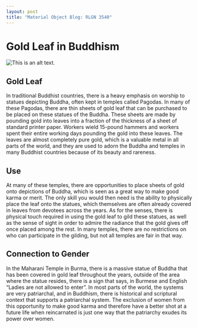 ```yaml
---
layout: post
title: "Material Object Blog: RLGN 3540"
---
```

# Gold Leaf in Buddhism

![This is an alt text.](https://upload.wikimedia.org/wikipedia/en/7/7d/Minions_characters.png "This is a sample image.")

## Gold Leaf
In traditional Buddhist countries, there is a heavy emphasis on worship to statues depicting Buddha, often kept in temples called Pagodas. In many of these Pagodas, there are thin sheets of gold leaf that can be purchased to be placed on these statues of the Buddha. These sheets are made by pounding gold into leaves into a fraction of the thickness of a sheet of standard printer paper. Workers wield 15-pound hammers and workers spent their entire working days pounding the gold into these leaves.  The leaves are almost completely pure gold, which is a valuable metal in all parts of the world, and they are used to adorn the Buddha and temples in many Buddhist countries because of its beauty and rareness.
## Use 
 At many of these temples, there are opportunities to place sheets of gold onto depictions of Buddha, which is seen as a great way to make good karma or merit. The only skill you would then need is the ability to physically place the leaf onto the statues, which themselves are often already covered in leaves from devotees across the years. As for the senses, there is physical touch required in using the gold leaf to gild these statues, as well as the sense of sight in order to admire the radiance that the gold gives off once placed among the rest. In many temples, there are no restrictions on who can participate in the gilding, but not all temples are fair in that way.

## Connection to Gender
In the Maharani Temple in Burma, there is a massive statue of Buddha that has been covered in gold leaf throughout the years, outside of the area where the statue resides, there is a sign that says, in Burmese and English “Ladies are not allowed to enter”. In most parts of the world, the systems are very patriarchal, and in Buddhism, there is historical and scriptural context that supports a patriarchal system. The exclusion of women from this opportunity to make good karma and therefore have a better shot at a future life when reincarnated is just one way that the patriarchy exudes its power over women. 






















